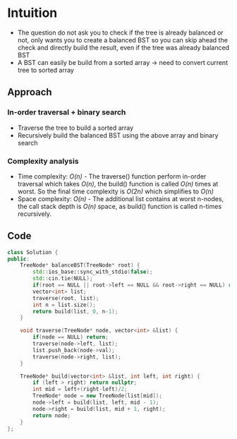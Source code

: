 # Intuition

- The question do not ask you to check if the tree is already balanced or not, only wants you to create a balanced BST so you can skip ahead the check and directly build the result, even if the tree was already balanced BST
- A BST can easily be build from a sorted array -> need to convert current tree to sorted array

## Approach

### In-order traversal + binary search

- Traverse the tree to build a sorted array
- Recursively build the balanced BST using the above array and binary search

### Complexity analysis

- Time complexity: *O(n)* - The traverse() function perform in-order traversal which takes *O(n)*, the build() function is called *O(n)* times at worst. So the final time complexity is *O(2n)* which simplifies to *O(n)*
- Space complexity: *O(n)* - The additional list contains at worst n-nodes, the call stack depth is *O(n)* space, as build() function is called n-times recursively.

## Code

```C++
class Solution {
public:
    TreeNode* balanceBST(TreeNode* root) {
        std::ios_base::sync_with_stdio(false);
        std::cin.tie(NULL);
        if(root == NULL || root->left == NULL && root->right == NULL) return root; 
        vector<int> list;
        traverse(root, list);
        int n = list.size();
        return build(list, 0, n-1);
    }

    void traverse(TreeNode* node, vector<int> &list) {
        if(node == NULL) return;
        traverse(node->left, list);
        list.push_back(node->val);
        traverse(node->right, list);
    }

    TreeNode* build(vector<int> &list, int left, int right) {
        if (left > right) return nullptr;
        int mid = left+(right-left)/2; 
        TreeNode* node = new TreeNode(list[mid]);
        node->left = build(list, left, mid - 1);
        node->right = build(list, mid + 1, right);
        return node;
    }
};
```
